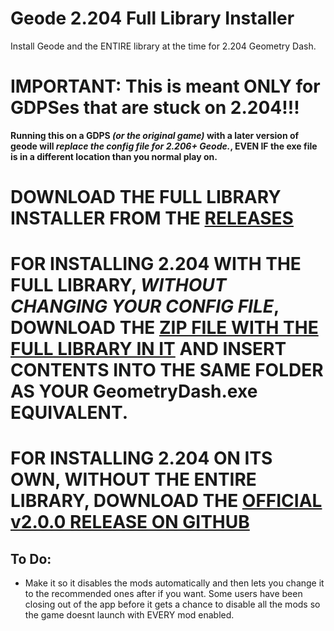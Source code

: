 # Geode 2.204 Full Library Installer

Install Geode and the ENTIRE library at the time for 2.204 Geometry Dash.

# IMPORTANT: This is meant ONLY for GDPSes that are stuck on 2.204!!!

**Running this on a GDPS _(or the original game)_ with a later version of geode will _replace the config file for 2.206+ Geode._, EVEN IF the exe file is in a different location than you normal play on.**

# DOWNLOAD THE FULL LIBRARY INSTALLER FROM THE [RELEASES](https://github.com/rgc-exists/Geode_2.204_Full_Library_Installer/releases)

# FOR INSTALLING 2.204 WITH THE FULL LIBRARY, _WITHOUT CHANGING YOUR CONFIG FILE_, DOWNLOAD THE [ZIP FILE WITH THE FULL LIBRARY IN IT](https://github.com/rgc-exists/Geode_2.204_Installer/raw/refs/heads/master/geode-v2.0.0_withAllMods.zip?download=) AND INSERT CONTENTS INTO THE SAME FOLDER AS YOUR GeometryDash.exe EQUIVALENT.

# FOR INSTALLING 2.204 ON ITS OWN, WITHOUT THE ENTIRE LIBRARY, DOWNLOAD THE [OFFICIAL v2.0.0 RELEASE ON GITHUB](https://github.com/geode-sdk/geode/releases/tag/v2.0.0-beta.27)

## To Do:

- Make it so it disables the mods automatically and then lets you change it to the recommended ones after if you want. Some users have been closing out of the app before it gets a chance to disable all the mods so the game doesnt launch with EVERY mod enabled.
